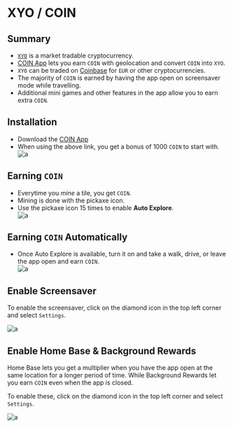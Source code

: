# XYO / COIN

## Summary

* [`XYO`](https://coinmarketcap.com/currencies/xyo/) is a market tradable cryptocurrency.
* [COIN App](https://coin.onelink.me/ePJg?af_referrer_name=User&af_siteid=1450443351&af_referrer_uid=1591719668127-5903811&af_channel=Share&pid=af_app_invites&af_referrer_customer_id=CenRw6OyeVZ3Pczp8ivi9Jh5IFQ2) lets you earn `COIN` with geolocation and convert `COIN` into `XYO`.
* `XYO` can be traded on [Coinbase](https://coinbase.com/join/CUMPS_Y?src=referral-link) for `EUR` or other cryptocurrencies.
* The majority of `COIN` is earned by having the app open on screensaver mode while travelling.
* Additional mini games and other features in the app allow you to earn extra `COIN`.

## Installation

* Download the [COIN App](https://coin.onelink.me/ePJg?af_referrer_name=User&af_siteid=1450443351&af_referrer_uid=1591719668127-5903811&af_channel=Share&pid=af_app_invites&af_referrer_customer_id=CenRw6OyeVZ3Pczp8ivi9Jh5IFQ2)
* When using the above link, you get a bonus of 1000 `COIN` to start with. \
  ![a](https://github.com/CumpsD/second-brain/raw/main/assets/crypto/xyo/referral-bonus.jpg "a")

## Earning `COIN`

* Everytime you *mine* a tile, you get `COIN`.
* Mining is done with the pickaxe icon.
* Use the pickaxe icon 15 times to enable **Auto Explore**. \
  ![a](https://github.com/CumpsD/second-brain/raw/main/assets/crypto/xyo/auto-explore.jpg "a")

## Earning `COIN` Automatically

* Once Auto Explore is available, turn it on and take a walk, drive, or leave the app open and earn `COIN`. \
  ![a](https://github.com/CumpsD/second-brain/raw/main/assets/crypto/xyo/earning.png "a")

## Enable Screensaver

To enable the screensaver, click on the diamond icon in the top left corner and select `Settings`.

![a](https://github.com/CumpsD/second-brain/raw/main/assets/crypto/xyo/screensaver.png "a")

## Enable Home Base & Background Rewards

Home Base lets you get a multiplier when you have the app open at the same location for a longer period of time. While Background Rewards let you earn `COIN` even when the app is closed.

To enable these, click on the diamond icon in the top left corner and select `Settings`.

![a](https://github.com/CumpsD/second-brain/raw/main/assets/crypto/xyo/icons.png "a")
